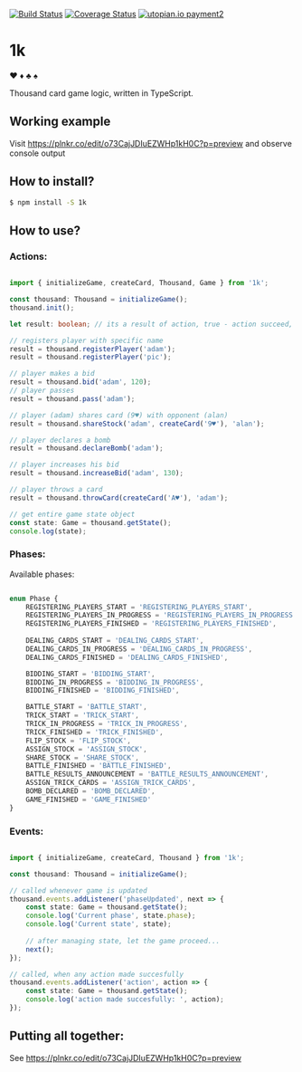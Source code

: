 [![Build Status](https://travis-ci.org/gornanization/1k.svg?branch=master)](https://travis-ci.org/gornanization/1k)
[![Coverage Status](https://coveralls.io/repos/github/gornanization/1k/badge.svg)](https://coveralls.io/github/gornanization/1k)
[![utopian.io payment2](https://utopian-io.herokuapp.com/gornanization/1k-table)](https://utopian-io.herokuapp.com/visit/gornanization/1k-table)
# 1k

♥ ♦ ♣ ♠

Thousand card game logic, written in TypeScript.


## Working example

Visit https://plnkr.co/edit/o73CajJDIuEZWHp1kH0C?p=preview and observe console output


## How to install?

```sh
$ npm install -S 1k
```

## How to use?

### Actions:

```ts

import { initializeGame, createCard, Thousand, Game } from '1k';

const thousand: Thousand = initializeGame();
thousand.init();

let result: boolean; // its a result of action, true - action succeed, false otherwise

// registers player with specific name
result = thousand.registerPlayer('adam');
result = thousand.registerPlayer('pic');

// player makes a bid
result = thousand.bid('adam', 120);
// player passes
result = thousand.pass('adam');

// player (adam) shares card (9♥) with opponent (alan)
result = thousand.shareStock('adam', createCard('9♥'), 'alan');

// player declares a bomb
result = thousand.declareBomb('adam');

// player increases his bid
result = thousand.increaseBid('adam', 130);

// player throws a card
result = thousand.throwCard(createCard('A♥'), 'adam');

// get entire game state object
const state: Game = thousand.getState();
console.log(state);

```

### Phases:

Available phases:

```ts

enum Phase {
    REGISTERING_PLAYERS_START = 'REGISTERING_PLAYERS_START',
    REGISTERING_PLAYERS_IN_PROGRESS = 'REGISTERING_PLAYERS_IN_PROGRESS',
    REGISTERING_PLAYERS_FINISHED = 'REGISTERING_PLAYERS_FINISHED',
    
    DEALING_CARDS_START = 'DEALING_CARDS_START',
    DEALING_CARDS_IN_PROGRESS = 'DEALING_CARDS_IN_PROGRESS',
    DEALING_CARDS_FINISHED = 'DEALING_CARDS_FINISHED',

    BIDDING_START = 'BIDDING_START',
    BIDDING_IN_PROGRESS = 'BIDDING_IN_PROGRESS',
    BIDDING_FINISHED = 'BIDDING_FINISHED',

    BATTLE_START = 'BATTLE_START',
    TRICK_START = 'TRICK_START',
    TRICK_IN_PROGRESS = 'TRICK_IN_PROGRESS',
    TRICK_FINISHED = 'TRICK_FINISHED',
    FLIP_STOCK = 'FLIP_STOCK',
    ASSIGN_STOCK = 'ASSIGN_STOCK',
    SHARE_STOCK = 'SHARE_STOCK',
    BATTLE_FINISHED = 'BATTLE_FINISHED',
    BATTLE_RESULTS_ANNOUNCEMENT = 'BATTLE_RESULTS_ANNOUNCEMENT',
    ASSIGN_TRICK_CARDS = 'ASSIGN_TRICK_CARDS',
    BOMB_DECLARED = 'BOMB_DECLARED',
    GAME_FINISHED = 'GAME_FINISHED'
}
```


### Events:

```ts

import { initializeGame, createCard, Thousand } from '1k';

const thousand: Thousand = initializeGame();

// called whenever game is updated
thousand.events.addListener('phaseUpdated', next => {
    const state: Game = thousand.getState();
    console.log('Current phase', state.phase);
    console.log('Current state', state);
    
    // after managing state, let the game proceed...
    next();
});

// called, when any action made succesfully
thousand.events.addListener('action', action => {
    const state: Game = thousand.getState();
    console.log('action made succesfully: ', action);
});

```


## Putting all together:

See https://plnkr.co/edit/o73CajJDIuEZWHp1kH0C?p=preview 
